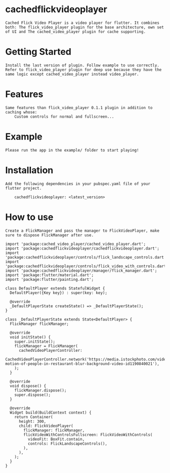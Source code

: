 # cachedflickvideoplayer
    Cached Flick Video Player is a video player for flutter. It combines both: The flick_video_player plugin for the base architecture, own set of UI and The cached_video_player plugin for cache supporting.

# Getting Started
    Install the last version of plugin. Follow example to use correctly. Refer to flick_video_player plugin for deep use because they have the same logic except cached_video_player instead video_player.

# Features
    Same features than flick_video_player 0.1.1 plugin in addition to caching whose:
        Custom controls for normal and fullscreen...

# Example
    Please run the app in the example/ folder to start playing!

# Installation
    Add the following dependencies in your pubspec.yaml file of your flutter project.

        cachedflickvideoplayer: <latest_version>

# How to use
    Create a FlickManager and pass the manager to FlickVideoPlayer, make sure to dispose FlickManager after use.

    import 'package:cached_video_player/cached_video_player.dart';
    import 'package:cachedflickvideoplayer/cachedflickvideoplayer.dart';
    import 'package:cachedflickvideoplayer/controls/flick_landscape_controls.dart';
    import 'package:cachedflickvideoplayer/controls/flick_video_with_controls.dart';
    import 'package:cachedflickvideoplayer/manager/flick_manager.dart';
    import 'package:flutter/material.dart';
    import 'package:flutter/painting.dart';

    class DefaultPlayer extends StatefulWidget {
      DefaultPlayer({Key key}) : super(key: key);

      @override
      _DefaultPlayerState createState() => _DefaultPlayerState();
    }

    class _DefaultPlayerState extends State<DefaultPlayer> {
      FlickManager flickManager;

      @override
      void initState() {
        super.initState();
        flickManager = FlickManager(
          cachedVideoPlayerController:
            CachedVideoPlayerController.network('https://media.istockphoto.com/videos/blurred-motion-of-people-in-restaurant-blur-background-video-id1190840021'),
        );
      }

      @override
      void dispose() {
        flickManager.dispose();
        super.dispose();
      }

      @override
      Widget build(BuildContext context) {
        return Container(
          height: 300,
          child: FlickVideoPlayer(
            flickManager: flickManager,
            flickVideoWithControlsFullscreen: FlickVideoWithControls(
              videoFit: BoxFit.contain,
              controls: FlickLandscapeControls(),
            ),
          ),
        );
      }
    }
